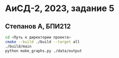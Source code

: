 # АиСД-2, 2023, задание 5
## Степанов А, БПИ212

```zsh
cd <Путь к директории проекта>
cmake --build ./build --target all
./build/main
python make_graphs.py ./data/output
```